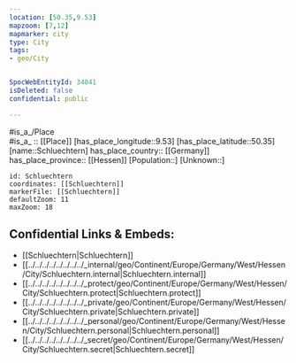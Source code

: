 ```yaml
---
location: [50.35,9.53] 
mapzoom: [7,12] 
mapmarker: city 
type: City
tags:
- geo/City


SpocWebEntityId: 34041
isDeleted: false
confidential: public

---
```

#is_a_/Place  
#is_a_ :: [[Place]] 
[has_place_longitude::9.53] 
[has_place_latitude::50.35] 
[name::Schluechtern] 
has_place_country:: [[Germany]]  
has_place_province:: [[Hessen]] 
[Population::] 
[Unknown::] 


```leaflet
id: Schluechtern
coordinates: [[Schluechtern]] 
markerFile: [[Schluechtern]] 
defaultZoom: 11 
maxZoom: 18
```


## Confidential Links & Embeds: 
- [[Schluechtern|Schluechtern]]  
- [[../../../../../../../../_internal/geo/Continent/Europe/Germany/West/Hessen/City/Schluechtern.internal|Schluechtern.internal]] 
- [[../../../../../../../../_protect/geo/Continent/Europe/Germany/West/Hessen/City/Schluechtern.protect|Schluechtern.protect]] 
- [[../../../../../../../../_private/geo/Continent/Europe/Germany/West/Hessen/City/Schluechtern.private|Schluechtern.private]] 
- [[../../../../../../../../_personal/geo/Continent/Europe/Germany/West/Hessen/City/Schluechtern.personal|Schluechtern.personal]] 
- [[../../../../../../../../_secret/geo/Continent/Europe/Germany/West/Hessen/City/Schluechtern.secret|Schluechtern.secret]] 
